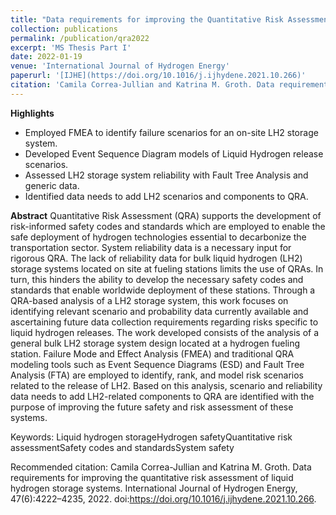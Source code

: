 ```yaml
---
title: "Data requirements for improving the Quantitative Risk Assessment of liquid hydrogen storage systems"
collection: publications
permalink: /publication/qra2022
excerpt: 'MS Thesis Part I'
date: 2022-01-19
venue: 'International Journal of Hydrogen Energy'
paperurl: '[IJHE](https://doi.org/10.1016/j.ijhydene.2021.10.266)'
citation: 'Camila Correa-Jullian and Katrina M. Groth. Data requirements for improving the quantitative risk assessment of liquid hydrogen storage systems. International Journal of Hydrogen Energy, 47(6):4222–4235, 2022. doi:https://doi.org/10.1016/j.ijhydene.2021.10.266'
---
```

**Highlights**
* Employed FMEA to identify failure scenarios for an on-site LH2 storage system.
* Developed Event Sequence Diagram models of Liquid Hydrogen release scenarios.
* Assessed LH2 storage system reliability with Fault Tree Analysis and generic data.
* Identified data needs to add LH2 scenarios and components to QRA.

**Abstract**
Quantitative Risk Assessment (QRA) supports the development of risk-informed safety codes and standards which are employed to enable the safe deployment of hydrogen technologies essential to decarbonize the transportation sector. System reliability data is a necessary input for rigorous QRA. The lack of reliability data for bulk liquid hydrogen (LH2) storage systems located on site at fueling stations limits the use of QRAs. In turn, this hinders the ability to develop the necessary safety codes and standards that enable worldwide deployment of these stations. Through a QRA-based analysis of a LH2 storage system, this work focuses on identifying relevant scenario and probability data currently available and ascertaining future data collection requirements regarding risks specific to liquid hydrogen releases. The work developed consists of the analysis of a general bulk LH2 storage system design located at a hydrogen fueling station. Failure Mode and Effect Analysis (FMEA) and traditional QRA modeling tools such as Event Sequence Diagrams (ESD) and Fault Tree Analysis (FTA) are employed to identify, rank, and model risk scenarios related to the release of LH2. Based on this analysis, scenario and reliability data needs to add LH2-related components to QRA are identified with the purpose of improving the future safety and risk assessment of these systems.

Keywords: Liquid hydrogen storageHydrogen safetyQuantitative risk assessmentSafety codes and standardsSystem safety

Recommended citation: Camila Correa-Jullian and Katrina M. Groth. Data requirements for improving the quantitative risk assessment of liquid hydrogen storage systems. International Journal of Hydrogen Energy, 47(6):4222–4235, 2022. doi:https://doi.org/10.1016/j.ijhydene.2021.10.266.

